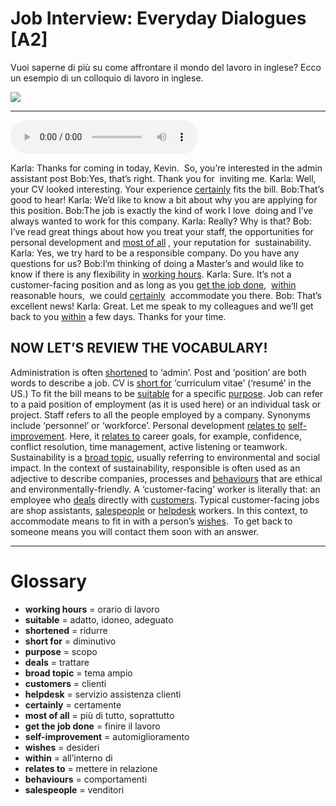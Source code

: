 # Job Interview: Everyday Dialogues   [A2]

Vuoi saperne di più su come affrontare il mondo del lavoro in inglese? Ecco un esempio di un colloquio di lavoro in inglese.

![](Job%20Interview%20Everyday%20Dialogues.webp)

--------------

<div>
<audio controls autoplay>
    <source src="https:/raw.githubusercontent.com/dartie/speakup/main/2025-01/Job%20Interview%20Everyday%20Dialogues.mp3" type="audio/mpeg">
</audio>
</div>


Karla: Thanks for coming in today, Kevin.  So, you’re interested in the admin  assistant post
Bob:Yes, that’s right. Thank you for  inviting me.
Karla: Well, your CV looked interesting. Your experience [certainly](## "certamente") fits the bill.
Bob:That’s good to hear!
Karla: We’d like to know a bit about why you are applying for this position.
Bob:The job is exactly the kind of work I love  doing and I’ve always wanted to work for this company.
Karla: Really? Why is that?
Bob:  I’ve read great things about how you treat your staff, the opportunities for personal development and [most of all](## "più di tutto, soprattutto") , your reputation for  sustainability.
Karla: Yes, we try hard to be a responsible company. Do you have any questions for us?
Bob:I’m thinking of doing a Master’s and would like to know if there is any flexibility in [working hours](## "orario di lavoro").
Karla: Sure. It’s not a customer-facing position and as long as you [get the job done](## "finire il lavoro"),  [within](## "all’interno di") reasonable hours,  we could [certainly](## "certamente")  accommodate you there.
Bob: That’s excellent news!
Karla: Great. Let me speak to my colleagues and we’ll get back to you [within](## "all’interno di") a few days. Thanks for your time.

## NOW LET’S REVIEW THE VOCABULARY!
Administration is often [shortened](## "ridurre") to ‘admin’.
Post and ‘position’ are both words to describe a job.
CV is [short for](## "diminutivo") ‘curriculum vitae’ (‘resumé’ in the US.)
To fit the bill means to be [suitable](## "adatto, idoneo, adeguato") for a specific [purpose](## "scopo").
Job can refer to a paid position of employment (as it is used here) or an individual task or project.
Staff refers to all the people employed by a company. Synonyms include ‘personnel’ or ‘workforce’.
Personal development [relates to](## "mettere in relazione") [self-improvement](## "automiglioramento"). Here, it [relates to](## "mettere in relazione") career goals, for example, confidence, conflict resolution, time management, active listening or teamwork.
Sustainability is a [broad topic](## "tema ampio"), usually referring to environmental and social impact.
In the context of sustainability, responsible is often used as an adjective to describe companies, processes and [behaviours](## "comportamenti") that are ethical and environmentally-friendly.
A ‘customer-facing’ worker is literally that: an employee who [deals](## "trattare") directly with [customers](## "clienti"). Typical customer-facing jobs are shop assistants, [salespeople](## "venditori") or [helpdesk](## "servizio assistenza clienti") workers.
In this context, to accommodate means to fit in with a person’s [wishes](## "desideri"). 
To get back to someone means you will contact them soon with an answer.
 
 
 

--------------

<div style = "display:block; clear:both; page-break-after:always;"></div>

# Glossary
* **working hours** = orario di lavoro
* **suitable** = adatto, idoneo, adeguato
* **shortened** = ridurre
* **short for** = diminutivo
* **purpose** = scopo
* **deals** = trattare
* **broad topic** = tema ampio
* **customers** = clienti
* **helpdesk** = servizio assistenza clienti
* **certainly** = certamente
* **most of all** = più di tutto, soprattutto
* **get the job done** = finire il lavoro
* **self-improvement** = automiglioramento
* **wishes** = desideri
* **within** = all’interno di
* **relates to** = mettere in relazione
* **behaviours** = comportamenti
* **salespeople** = venditori
